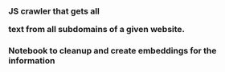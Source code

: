 ### JS crawler that gets all <p> text from all subdomains of a given website.

### Notebook to cleanup and create embeddings for the information
